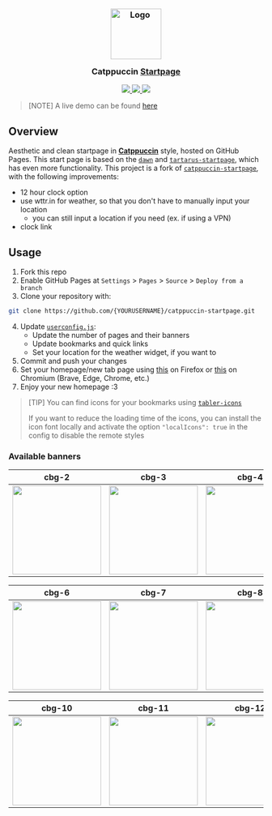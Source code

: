<h3 align="center">
  <img src="https://raw.githubusercontent.com/catppuccin/catppuccin/main/assets/logos/exports/1544x1544_circle.png" width="100" alt="Logo"/><br/>
  <img src="https://raw.githubusercontent.com/catppuccin/catppuccin/main/assets/misc/transparent.png" height="30" width="0px"/>
  Catppuccin <a href="https://github.com/retchohrips/catppuccin-startpage">Startpage</a>
  <img src="https://raw.githubusercontent.com/catppuccin/catppuccin/main/assets/misc/transparent.png" height="30" width="0px"/>
</h3>

<p align="center">
  <a href="https://github.com/retchohrips/catppuccin-startpage/stargazers">
    <img src="https://img.shields.io/github/stars/retchohrips/catppuccin-startpage?style=for-the-badge&logo=starship&color=a6e3a1&logoColor=D9E0EE&labelColor=302D41">
  </a>
  <a href="https://github.com/retchohrips/catppuccin-startpage/issues">
    <img src="https://img.shields.io/github/issues/retchohrips/catppuccin-startpage?style=for-the-badge&logo=gitbook&color=fab387&logoColor=D9E0EE&labelColor=302D41">
  </a>
  <a href="https://github.com/retchohrips/catppuccin-startpage/contributors">
    <img src="https://img.shields.io/github/contributors/retchohrips/catppuccin-startpage?style=for-the-badge&logo=github&color=f38ba8&logoColor=D9E0EE&labelColor=302D41">
  </a>
</p>

> [NOTE]
> A live demo can be found [here](https://retchohrips.github.io/catppuccin-startpage)

## Overview

Aesthetic and clean startpage in [**Catppuccin**](https://catppuccin.com/palette) style, hosted on GitHub Pages. This start page is based on the [`dawn`] and [`tartarus-startpage`], which has even more functionality.
This project is a fork of [`catppuccin-startpage`], with the following improvements:

-   12 hour clock option
-   use wttr.in for weather, so that you don't have to manually input your location
    -   you can still input a location if you need (ex. if using a VPN)
-   clock link

## Usage

1. Fork this repo
2. Enable GitHub Pages at `Settings` > `Pages` > `Source` > `Deploy from a branch`
3. Clone your repository with:

```bash
git clone https://github.com/{YOURUSERNAME}/catppuccin-startpage.git
```

4. Update [`userconfig.js`]:
    - Update the number of pages and their banners
    - Update bookmarks and quick links
    - Set your location for the weather widget, if you want to
5. Commit and push your changes
6. Set your homepage/new tab page using [this](https://addons.mozilla.org/en-US/firefox/addon/new-tab-override/) on Firefox or [this](https://chromewebstore.google.com/detail/new-tab-redirect/icpgjfneehieebagbmdbhnlpiopdcmna) on Chromium (Brave, Edge, Chrome, etc.)
7. Enjoy your new homepage :3

> [TIP]
> You can find icons for your bookmarks using [`tabler-icons`]
>
> If you want to reduce the loading time of the icons, you can install the icon font locally and activate the option `"localIcons": true` in the config to disable the remote styles

### Available banners

| cbg-2                                           | cbg-3                                           | cbg-4                                           | cbg-5                                           |
| ----------------------------------------------- | ----------------------------------------------- | ----------------------------------------------- | ----------------------------------------------- |
| <img src="src/img/banners/cbg-2.gif" width=175> | <img src="src/img/banners/cbg-3.gif" width=175> | <img src="src/img/banners/cbg-4.gif" width=175> | <img src="src/img/banners/cbg-5.gif" width=175> |

| cbg-6                                           | cbg-7                                           | cbg-8                                           | cbg-9                                           |
| ----------------------------------------------- | ----------------------------------------------- | ----------------------------------------------- | ----------------------------------------------- |
| <img src="src/img/banners/cbg-6.gif" width=175> | <img src="src/img/banners/cbg-7.gif" width=175> | <img src="src/img/banners/cbg-8.gif" width=175> | <img src="src/img/banners/cbg-9.gif" width=175> |

| cbg-10                                           | cbg-11                                           | cbg-12                                           | cbg-13                                           |
| ------------------------------------------------ | ------------------------------------------------ | ------------------------------------------------ | ------------------------------------------------ |
| <img src="src/img/banners/cbg-10.gif" width=175> | <img src="src/img/banners/cbg-11.gif" width=175> | <img src="src/img/banners/cbg-12.gif" width=175> | <img src="src/img/banners/cbg-13.gif" width=175> |

[`dawn`]: https://github.com/b-coimbra/dawn
[Catppuccin]: https://github.com/catppuccin/catppuccin
[`tartarus-startpage`]: https://github.com/AllJavi/tartarus-startpage
[`catppuccin-startpage`]: https://github.com/pivoshenko/catppuccin-startpage
[`userconfig.js`]: userconfig.js
[`tabler-icons`]: https://tabler.io/icons
